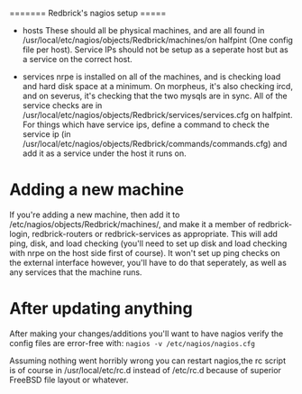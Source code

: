 ======= Redbrick's nagios setup =====


*  hosts
These should all be physical machines, and are all found in /usr/local/etc/nagios/objects/Redbrick/machines/on halfpint (One config file per host). Service IPs should not be setup as a seperate host but as a service on the correct host.


*  services
nrpe is installed on all of the machines, and is checking load and hard disk space at a minimum. On morpheus, it's also checking ircd, and on severus, it's checking that the two mysqls are in sync.
All of the service checks are in /usr/local/etc/nagios/objects/Redbrick/services/services.cfg on halfpint. For things which have service ips, define a command to check the service ip (in /usr/local/etc/nagios/objects/Redbrick/commands/commands.cfg) and add it as a service under the host it runs on.


#  Adding a new machine 

If you're adding a new machine, then add it to /etc/nagios/objects/Redbrick/machines/, and make it a member of redbrick-login, redbrick-routers or redbrick-services as appropriate. This will add ping, disk, and load checking (you'll need to set up disk and load checking with nrpe on the host side first of course). It won't set up ping checks on the external interface however, you'll have to do that seperately, as well as any services that the machine runs.

# After updating anything

After making your changes/additions you'll want to have nagios verify the config files are error-free with:
`nagios -v /etc/nagios/nagios.cfg`

Assuming nothing went horribly wrong you can restart nagios,the rc script is of course in /usr/local/etc/rc.d instead of /etc/rc.d because of superior FreeBSD file layout or whatever.
